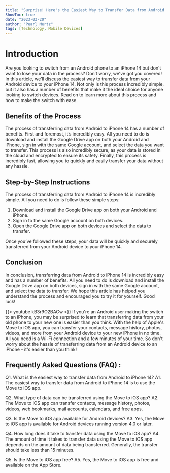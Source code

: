 ```yaml
---
title: "Surprise! Here's the Easiest Way to Transfer Data from Android to iPhone 14 - You Won't Believe How Simple It Is!"
ShowToc: true 
date: "2023-03-20"
author: "Pearl Mertz" 
tags: [Technology, Mobile Devices]
---
```

# Introduction

Are you looking to switch from an Android phone to an iPhone 14 but don’t want to lose your data in the process? Don’t worry, we’ve got you covered! In this article, we’ll discuss the easiest way to transfer data from your Android device to your iPhone 14. Not only is this process incredibly simple, but it also has a number of benefits that make it the ideal choice for anyone looking to switch devices. Read on to learn more about this process and how to make the switch with ease.

## Benefits of the Process

The process of transferring data from Android to iPhone 14 has a number of benefits. First and foremost, it’s incredibly easy. All you need to do is download and install the Google Drive app on both your Android and iPhone, sign in with the same Google account, and select the data you want to transfer. This process is also incredibly secure, as your data is stored in the cloud and encrypted to ensure its safety. Finally, this process is incredibly fast, allowing you to quickly and easily transfer your data without any hassle.

## Step-by-Step Instructions

The process of transferring data from Android to iPhone 14 is incredibly simple. All you need to do is follow these simple steps:

1. Download and install the Google Drive app on both your Android and iPhone.
2. Sign in to the same Google account on both devices.
3. Open the Google Drive app on both devices and select the data to transfer.

Once you’ve followed these steps, your data will be quickly and securely transferred from your Android device to your iPhone 14.

## Conclusion

In conclusion, transferring data from Android to iPhone 14 is incredibly easy and has a number of benefits. All you need to do is download and install the Google Drive app on both devices, sign in with the same Google account, and select the data to transfer. We hope this article has helped you understand the process and encouraged you to try it for yourself. Good luck!

{{< youtube kB3r9O2BACw >}} 
If you're an Android user making the switch to an iPhone, you may be surprised to learn that transferring data from your old phone to your new one is easier than you think. With the help of Apple's Move to iOS app, you can transfer your contacts, message history, photos, videos, and more from your Android device to your new iPhone in no time. All you need is a Wi-Fi connection and a few minutes of your time. So don't worry about the hassle of transferring data from an Android device to an iPhone - it's easier than you think!

## Frequently Asked Questions (FAQ) :
Q1. What is the easiest way to transfer data from Android to iPhone 14?
A1. The easiest way to transfer data from Android to iPhone 14 is to use the Move to iOS app.

Q2. What type of data can be transferred using the Move to iOS app?
A2. The Move to iOS app can transfer contacts, message history, photos, videos, web bookmarks, mail accounts, calendars, and free apps.

Q3. Is the Move to iOS app available for Android devices?
A3. Yes, the Move to iOS app is available for Android devices running version 4.0 or later.

Q4. How long does it take to transfer data using the Move to iOS app?
A4. The amount of time it takes to transfer data using the Move to iOS app depends on the amount of data being transferred. Generally, the transfer should take less than 15 minutes.

Q5. Is the Move to iOS app free?
A5. Yes, the Move to iOS app is free and available on the App Store.


